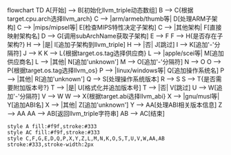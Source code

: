 flowchart TD
    A[开始] --> B[初始化llvm_triple动态数组]
    B --> C{根据target.cpu.arch选择llvm_arch}
    C --> |arm/armeb/thumb等| D[处理ARM子架构]
    C --> |mips/mipsel等| E[检查MIPS特性决定子架构]
    C --> |其他架构| F[直接映射架构名]
    D --> G[调用subArchName获取子架构]
    E --> F
    F --> H{是否存在子架构?}
    H --> |是| I[追加子架构到llvm_triple]
    H --> |否| J[跳过]
    I --> K[追加'-'分隔符]
    J --> K
    K --> L{根据target.os.tag选择供应商}
    L --> |apple/scei等| M[追加供应商名]
    L --> |其他| N[追加'unknown']
    M --> O[追加'-'分隔符]
    N --> O
    O --> P{根据target.os.tag选择llvm_os}
    P --> |linux/windows等| Q[追加操作系统名]
    P --> |其他| R[追加'unknown']
    Q --> S[处理操作系统版本]
    R --> S
    S --> T{是否需要附加版本号?}
    T --> |是| U[格式化并追加版本号]
    T --> |否| V[跳过]
    U --> W[追加'-'分隔符]
    V --> W
    W --> X{根据target.abi选择llvm_abi}
    X --> |gnu/musl等| Y[追加ABI名]
    X --> |其他| Z[追加'unknown']
    Y --> AA[处理ABI相关版本信息]
    Z --> AA
    AA --> AB[返回llvm_triple字符串]
    AB --> AC[结束]

    style A fill:#f9f,stroke:#333
    style AC fill:#f9f,stroke:#333
    style C,F,G,E,D,Q,P,X,Y,Z,L,M,N,K,O,S,T,U,V,W,AA,AB stroke:#333,stroke-width:2px
